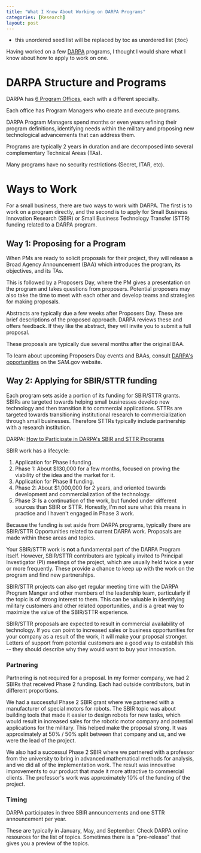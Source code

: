 ```yaml
---
title: "What I Know About Working on DARPA Programs"
categories: [Research]
layout: post
---
```

* this unordered seed list will be replaced by toc as unordered list
{:toc}

Having worked on a few [DARPA](https://www.darpa.mil/) programs, I thought I would share what I know about how to apply to work on one.

# DARPA Structure and Programs
DARPA has [6 Program Offices](https://www.darpa.mil/about-us/offices), each with a different specialty.

Each office has Program Managers who create and execute programs. 

DARPA Program Managers spend months or even years refining their program definitions, identifying needs within the military and proposing new technological advancements that can address them.

Programs are typically 2 years in duration and are decomposed into several complementary Technical Areas (TAs).

Many programs have no security restrictions (Secret, ITAR, etc).

# Ways to Work
For a small business, there are two ways to work with DARPA. The first is to work on a program directly, and the second is to apply for Small Business Innovation Research (SBIR) or Small Business Technology Transfer (STTR) funding related to a DARPA program.

## Way 1: Proposing for a Program
When PMs are ready to solicit proposals for their project, they will release a Broad Agency Announcement (BAA) which introduces the program, its objectives, and its TAs.

This is followed by a Proposers Day, where the PM gives a presentation on the program and takes questions from proposers. Potential proposers may also take the time to meet with each other and develop teams and strategies for making proposals.

Abstracts are typically due a few weeks after Proposers Day. These are brief descriptions of the proposed approach. DARPA reviews these and offers feedback. If they like the abstract, they will invite you to submit a full proposal.

These proposals are typically due several months after the original BAA.

To learn about upcoming Proposers Day events and BAAs, consult [DARPA's opportunities](https://beta.sam.gov/search?keywords=&sort=-modifiedDate&index=&is_active=true&page=1&organization_id=300000412&date_filter_index=0&inactive_filter_values=false) on the SAM.gov website.

## Way 2: Applying for SBIR/STTR funding
Each program sets aside a portion of its funding for SBIR/STTR grants. SBIRs are targeted towards helping small businesses develop new technology and then transition it to commercial applications. STTRs are targeted towards transitioning institutional research to commercialization through small businesses. Therefore STTRs typically include partnership with a research institution.

DARPA: [How to Participate in DARPA's SBIR and STTR Programs](https://www.darpa.mil/work-with-us/for-small-businesses/participate-sbir-sttr-program)

SBIR work has a lifecycle:
1. Application for Phase I funding.
2. Phase 1: About $130,000 for a few months, focused on proving the viability of the idea and the market for it.
3. Application for Phase II funding. 
4. Phase 2: About $1,000,000 for 2 years, and oriented towards development and commercialization of the technology.
5. Phase 3: Is a continuation of the work, but funded under different sources than SBIR or STTR. Honestly, I'm not sure what this means in practice and I haven't engaged in Phase 3 work.

Because the funding is set aside from DARPA programs, typically there are SBIR/STTR Opportunities related to current DARPA work. Proposals are made within these areas and topics.

Your SBIR/STTR work is **not** a fundamental part of the DARPA Program itself. However, SBIR/STTR contributors are typically invited to Principal Investigator (PI) meetings of the project, which are usually held twice a year or more frequently. These provide a chance to keep up with the work on the program and find new partnerships.

SBIR/STTR projects can also get regular meeting time with the DARPA Program Manger and other members of the leadership team, particularly if the topic is of strong interest to them. This can be valuable in identifying military customers and other related opportunities, and is a great way to maximize the value of the SBIR/STTR experience.

SBIR/STTR proposals are expected to result in commercial availability of technology. If you can point to increased sales or business opportunities for your company as a result of the work, it will make your proposal stronger. Letters of support from potential customers are a good way to establish this -- they should describe why they would want to buy your innovation.

### Partnering
Partnering is not required for a proposal. In my former company, we had 2 SBIRs that received Phase 2 funding. Each had outside contributors, but in different proportions.

We had a successful Phase 2 SBIR grant where we partnered with a manufacturer of special motors for robots. The SBIR topic was about building tools that made it easier to design robots for new tasks, which would result in increased sales for the robotic motor company and potential applications for the military. This helped make the proposal strong. It was approximately at 50% / 50% split between that company and us, and we were the lead of the project.

We also had a successul Phase 2 SBIR where we partnered with a professor from the university to bring in advanced mathematical methods for analysis, and we did all of the implementation work. The result was innovative improvements to our product that made it more attractive to commercial clients. The professor's work was approximately 10% of the funding of the project.

### Timing
DARPA participates in three SBIR announcements and one STTR announcement per year.

These are typically in January, May, and September. Check DARPA online resources for the list of topics. Sometimes there is a "pre-release" that gives you a preview of the topics.

